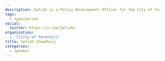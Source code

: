 ```yaml
---
description: Safiah is a Policy Development Officer for the City of Toronto, interested in the intersections of policy development and ground insights/knowledge for the purposes of poverty reduction.
tags:
  - type/person
social:
  twitter: https://x.com/SafiahC
organization:
  - '[[City of Toronto]]'
title: Safiah Chowdhury
categories:
  - speaker
---
```


